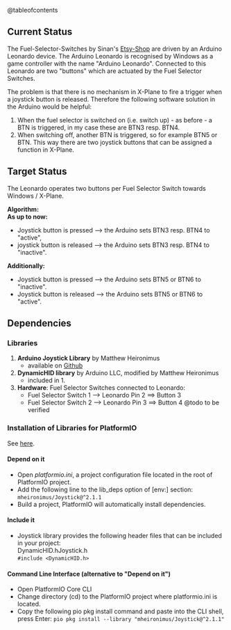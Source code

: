 @tableofcontents

## Current Status

The Fuel-Selector-Switches by Sinan's [Etsy-Shop][shop] are driven by an Arduino Leonardo device. 
The Arduino Leonardo is recognised by Windows as a game controller with the name "Arduino Leonardo". Connected to this Leonardo are two "buttons" which are actuated by the Fuel Selector Switches.

The problem is that there is no mechanism in X-Plane to fire a trigger when a 
joystick button is released. Therefore the following software solution in the Arduino 
would be helpful:

1. When the fuel selector is switched on (i.e. switch up) - as before - a BTN is triggered, 
   in my case these are BTN3 resp. BTN4.
2. When switching off, another BTN is triggered, so for example BTN5 or BTN.
This way there are two joystick buttons that can be assigned a function in X-Plane.

[shop]: https://www.etsy.com/de/shop/Homecockpit?utm_source=transactional&utm_medium=email&utm_campaign=convo_notifications_010170_10683759063_0_0&campaign_label=convo_notifications&utm_content=&email_sent=1670917211&euid=krvzIIx63gGeMLYBZhJNqdGjoi3j&eaid=1118096026825&x_eaid=94976db736

## Target Status

The Leonardo operates two buttons per Fuel Selector Switch towards Windows / X-Plane.

**Algorithm:**  
**As up to now:**
* Joystick button is pressed --> the Arduino sets BTN3 resp. BTN4 to "active",
* joystick button is released --> the Arduino sets BTN3 resp. BTN4 to "inactive".

**Additionally:**
* Joystick button is pressed --> the Arduino sets BTN5 or BTN6 to "inactive".
* Joystick button is released --> the Arduino sets BTN5 or BTN6 to "active".

## Dependencies

### Libraries

1. **Arduino Joystick Library** by Matthew Heironimus
   * available on [Github][1]
2. **DynamicHID library** by Arduino LLC, modified by Matthew Heironimus
   * included in 1.
3. **Hardware**: Fuel Selector Switches connected to Leonardo:
   * Fuel Selector Switch 1 --> Leonardo Pin 2 ==> Button 3
   * Fuel Selector Switch 2 --> Leonardo Pin 3 ==> Button 4
   @todo to be verified

[1]: https://github.com/MHeironimus/ArduinoJoystickLibrary "Joystick Library by MHeironimus on Github"

### Installation of Libraries for PlatformIO

See [here][2].

#### Depend on it

* Open *platformio.ini*, a project configuration file located in the root of PlatformIO project.
* Add the following line to the lib_deps option of [env:] section:  
`mheironimus/Joystick@^2.1.1`
* Build a project, PlatformIO will automatically install dependencies.

#### Include it

* Joystick library provides the following header files that can be included in your project:  
  DynamicHID.hJoystick.h  
  `#include <DynamicHID.h>`

#### Command Line Interface (alternative to "Depend on it")

* Open PlatformIO Core CLI
* Change directory (cd) to the PlatformIO project where platformio.ini is located.
* Copy the following pio pkg install command and paste into the CLI shell, press Enter:
`pio pkg install --library "mheironimus/Joystick@^2.1.1"`

[2]: https://registry.platformio.org/libraries/mheironimus/Joystick/installation "PlatformIO - Library Installation"
